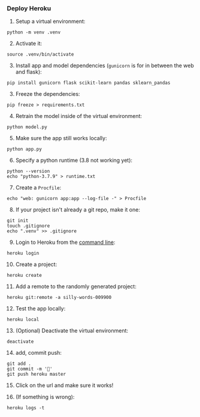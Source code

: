 ### Deploy Heroku

1. Setup a virtual environment:

```
python -m venv .venv
```

2. Activate it:

```
source .venv/bin/activate
```

3. Install app and model dependencies (`gunicorn` is for in between the web and flask):

```
pip install gunicorn flask scikit-learn pandas sklearn_pandas
```

3. Freeze the dependencies:

```
pip freeze > requirements.txt
```

4. Retrain the model inside of the virtual environment:

```
python model.py
```

5. Make sure the app still works locally:

```
python app.py
```

6. Specify a python runtime (3.8 not working yet):

```
python --version
echo "python-3.7.9" > runtime.txt
```

7. Create a `Procfile`:

```
echo "web: gunicorn app:app --log-file -" > Procfile
```

8. If your project isn't already a git repo, make it one:

```
git init
touch .gitignore
echo ".venv" >> .gitignore
```

9. Login to Heroku from the [command line](https://devcenter.heroku.com/articles/heroku-cli):

```
heroku login
```

10. Create a project:

```
heroku create
```

11. Add a remote to the randomly generated project:

```
heroku git:remote -a silly-words-009900
```

12. Test the app locally:

```
heroku local
```

13. (Optional) Deactivate the virtual environment:

```
deactivate
```

14. add, commit push:

```
git add .
git commit -m '🚀'
git push heroku master
```

15. Click on the url and make sure it works!

16. (If something is wrong):

```
heroku logs -t 
```